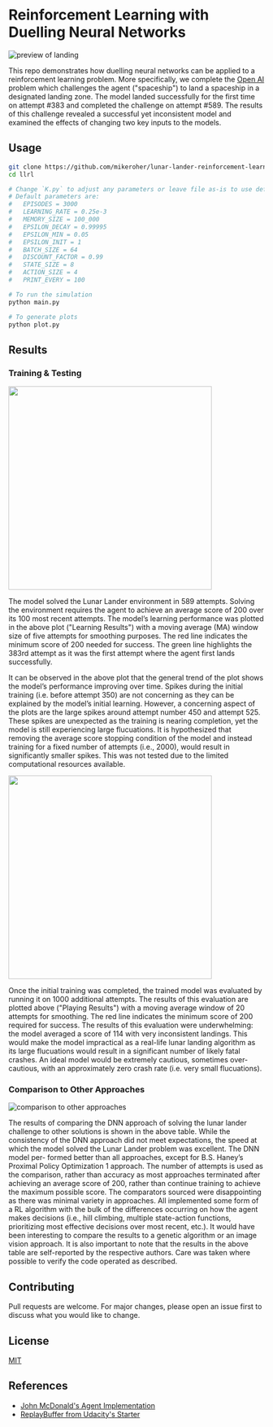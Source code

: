 # Reinforcement Learning with Duelling Neural Networks

![preview of landing](https://i.imgur.com/cPSV7CX.gif)

This repo demonstrates how duelling neural networks can be applied to a reinforcement learning problem. More specifically, we complete the [Open AI](https://gym.openai.com/envs/LunarLander-v2/) problem which challenges the agent ("spaceship") to land a spaceship in a designated landing zone. The model landed successfully for the first time on attempt #383 and completed the challenge on attempt #589. The results of this challenge revealed a successful yet inconsistent model and examined the effects of changing two key inputs to the models.

## Usage

```bash
git clone https://github.com/mikeroher/lunar-lander-reinforcement-learning llrl/
cd llrl

# Change `K.py` to adjust any parameters or leave file as-is to use defaults
# Default parameters are:
#   EPISODES = 3000
#   LEARNING_RATE = 0.25e-3
#   MEMORY_SIZE = 100_000
#   EPSILON_DECAY = 0.99995
#   EPSILON_MIN = 0.05
#   EPSILON_INIT = 1
#   BATCH_SIZE = 64
#   DISCOUNT_FACTOR = 0.99
#   STATE_SIZE = 8
#   ACTION_SIZE = 4
#   PRINT_EVERY = 100

# To run the simulation
python main.py

# To generate plots
python plot.py
```

## Results

### Training & Testing

<div>
<img src="https://i.imgur.com/v40bFX5.jpg"  width="400px" />
</div>

The model solved the Lunar Lander environment in 589 attempts. Solving the environment requires the agent to achieve an average score of 200 over its 100 most recent attempts. The model’s learning performance was plotted in the above plot ("Learning Results") with a moving average (MA) window size of five attempts for smoothing purposes. The red line indicates the minimum score of 200 needed for success. The green line highlights the 383rd attempt as it was the first attempt where the agent first lands successfully.

It can be observed in the above plot that the general trend of the plot shows the model’s performance improving over time. Spikes during the initial training (i.e. before attempt 350) are not concerning as they can be explained by the model’s initial learning. However, a concerning aspect of the plots are the large spikes around attempt number 450 and attempt 525. These spikes are unexpected as the training is nearing completion, yet the model is still experiencing large flucuations. It is hypothesized that removing the average score stopping condition of the model and instead training for a fixed number of attempts (i.e., 2000), would result in significantly smaller spikes. This was not tested due to the limited computational resources available.

<div>
<img src="https://i.imgur.com/g2yHU2I.jpg"  width="400px" />
</div>

Once the initial training was completed, the trained model was evaluated by running it on 1000 additional attempts. The results of this evaluation are plotted above ("Playing Results") with a moving average window of 20 attempts for smoothing. The red line indicates the minimum score of 200 required for success. The results of this evaluation were underwhelming: the model averaged a score of 114 with very inconsistent landings. This would make the model impractical as a real-life lunar landing algorithm as its large flucuations would result in a significant number of likely fatal crashes. An ideal model would be extremely cautious, sometimes over-cautious, with an approximately zero crash rate (i.e. very small flucuations).

### Comparison to Other Approaches

![comparison to other approaches](https://i.imgur.com/ZdE1hUl.png)

The results of comparing the DNN approach of solving the lunar lander challenge to other solutions is shown in the above table. While the consistency of the DNN approach did not meet expectations, the speed at which the model solved the Lunar Lander problem was excellent. The DNN model per- formed better than all approaches, except for B.S. Haney’s Proximal Policy Optimization 1 approach. The number of attempts is used as the comparison, rather than accuracy as most approaches terminated after achieving an average score of 200, rather than continue training to achieve the maximum possible score. The comparators sourced were disappointing as there was minimal variety in approaches. All implemented some form of a RL algorithm with the bulk of the differences occurring on how the agent makes decisions (i.e., hill climbing, multiple state-action functions, prioritizing most effective decisions over most recent, etc.). It would have been interesting to compare the results to a genetic algorithm or an image vision approach. It is also important to note that the results in the above table are self-reported by the respective authors. Care was taken where possible to verify the code operated as described.


## Contributing
Pull requests are welcome. For major changes, please open an issue first to discuss what you would like to change.


## License
[MIT](https://choosealicense.com/licenses/mit/)

## References

+ [John McDonald's Agent Implementation](https://github.com/johnptmcdonald/openAI-gym-lunar-lander/)
+ [ReplayBuffer from Udacity's Starter](https://github.com/udacity/deep-reinforcement-learning/blob/master/dqn/exercise/dqn_agent.py)

